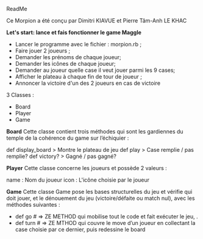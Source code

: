 ReadMe

Ce Morpion a été conçu par Dimitri KIAVUE et Pierre Tâm-Anh LE KHAC

**Let's start: lance et fais fonctionner le game Maggle**

- Lancer le programme avec le fichier : morpion.rb ;
- Faire jouer 2 joueurs ;
- Demander les prénoms de chaque joueur;
- Demander les icônes de chaque joueur;
- Demander au joueur quelle case il veut jouer parmi les 9 cases;
- Afficher le plateau à chaque fin de tour de joueur ;
- Annoncer la victoire d'un des 2 joueurs en cas de victoire


3 Classes :
- Board
- Player
- Game


**Board**
Cette classe contient trois méthodes qui sont les gardiennes du temple de la cohérence du game sur l’échiquier :

def display_board > Montre le plateau de jeu
def play > Case remplie / pas remplie?
def victory? > Gagné / pas gagné?


**Player**
Cette classe concerne les joueurs et possède 2 valeurs :

name : Nom du joueur
icon : L'icône choisie par le joueur


**Game**
Cette classe Game pose les bases structurelles du jeu et vérifie qui doit jouer, et le dénouement du jeu (victoire/défaite ou match nul), avec les méthodes suivantes :

- def go # => ZE METHOD qui mobilise tout le code et fait exécuter le jeu, .
- def turn # =>  ZE MTHOD qui couvre le move d’un joueur en collectant la case choisie par ce dernier, puis redessine le board
